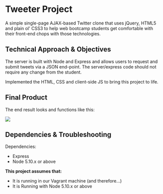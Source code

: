 # Tweeter Project

A simple single-page AJAX-based Twitter clone that uses jQuery, HTML5 and plain ol' CSS3 to help web bootcamp students get comfortable with their front-end chops with those technologies.

## Technical Approach & Objectives

The server is built with Node and Express and allows users to request and submit tweets via a JSON end-point. The server/express code should not require any change from the student.

Implemented the HTML, CSS and client-side JS to bring this project to life.

## Final Product

The end result looks and functions like this:

![](https://d.pr/i/1eyEY/4MEH16BY+)

## Dependencies & Troubleshooting

Dependencies:

- Express
- Node 5.10.x or above

**This project assumes that:**

- It is running in our Vagrant machine (and therefore...)
- It is Running with Node 5.10.x or above



